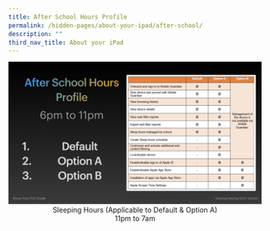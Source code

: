 ```yaml
---
title: After School Hours Profile
permalink: /hidden-pages/about-your-ipad/after-school/
description: ""
third_nav_title: About your iPad
---
```

<center>
		<a href="https://raw.githubusercontent.com/isomerpages/moe-tkgs/staging/images/PDLP/About_ipad/After_school/after_sch_hour.png"><img src="/images/PDLP/About_ipad/After_school/after_sch_hour.png">
	</a>
	<br>
Sleeping Hours (Applicable to Default &amp; Option A)<br>
11pm to 7am<br>
<br>
</center>